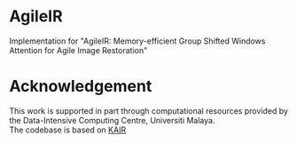 # AgileIR
Implementation for "AgileIR: Memory-efficient Group Shifted Windows Attention for Agile Image Restoration"


# Acknowledgement
This work is supported in part through computational resources provided by the Data-Intensive Computing Centre, Universiti Malaya.  
The codebase is based on [KAIR](https://github.com/cszn/KAIR)
